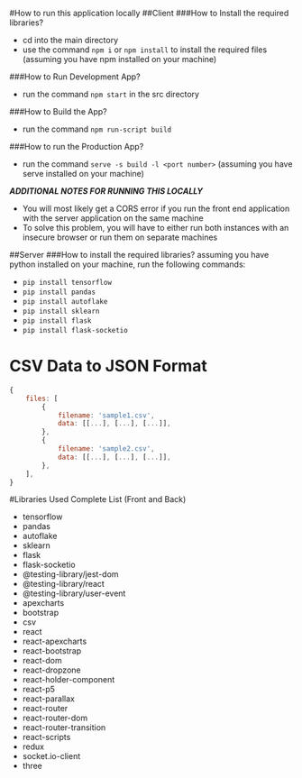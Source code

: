 #How to run this application locally
##Client
###How to Install the required libraries?
- cd into the main directory
- use the command ```npm i``` or ```npm install``` to install the required files (assuming you have npm installed on your machine)

###How to Run Development App?
- run the command ```npm start``` in the src directory

###How to Build the App?
- run the command ```npm run-script build```

###How to run the Production App?
- run the command ```serve -s build -l <port number>``` (assuming you have serve installed on your machine)

***ADDITIONAL NOTES FOR RUNNING THIS LOCALLY***
- You will most likely get a CORS error if you run the front end application with the server application on the same machine
- To solve this problem, you will have to either run both instances with an insecure browser or run them on separate machines

##Server
###How to install the required libraries?
assuming you have python installed on your machine, run the following commands:
- ```pip install tensorflow```
- ```pip install pandas```
- ```pip install autoflake```
- ```pip install sklearn```
- ```pip install flask```
- ```pip install flask-socketio```
# CSV Data to JSON Format
```javascript
{
    files: [
        {
            filename: 'sample1.csv',
            data: [[...], [...], [...]],
        },
        {
            filename: 'sample2.csv',
            data: [[...], [...], [...]],
        },
    ],
}
```

#Libraries Used Complete List (Front and Back)
- tensorflow
- pandas
- autoflake
- sklearn
- flask
- flask-socketio
- @testing-library/jest-dom
- @testing-library/react
- @testing-library/user-event
- apexcharts
- bootstrap
- csv
- react
- react-apexcharts
- react-bootstrap
- react-dom
- react-dropzone
- react-holder-component
- react-p5
- react-parallax
- react-router
- react-router-dom
- react-router-transition
- react-scripts
- redux
- socket.io-client
- three

